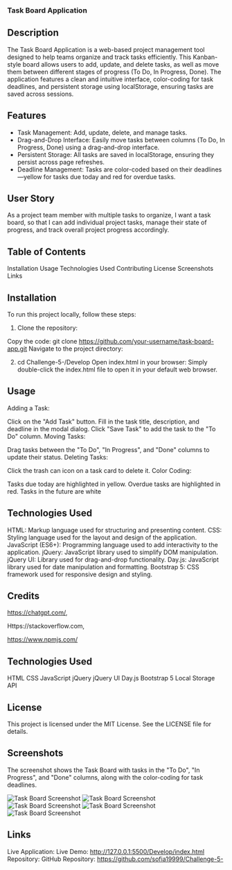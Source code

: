 ### Task Board Application


## Description

The Task Board Application is a web-based project management tool designed to help teams organize and track tasks efficiently. This Kanban-style board allows users to add, update, and delete tasks, as well as move them between different stages of progress (To Do, In Progress, Done). The application features a clean and intuitive interface, color-coding for task deadlines, and persistent storage using localStorage, ensuring tasks are saved across sessions. 

## Features

* Task Management: Add, update, delete, and manage tasks.
* Drag-and-Drop Interface: Easily move tasks between columns (To Do, In Progress, Done) using a drag-and-drop interface.
* Persistent Storage: All tasks are saved in localStorage, ensuring they persist across page refreshes.
* Deadline Management: Tasks are color-coded based on their deadlines—yellow for tasks due today and red for overdue tasks.


## User Story
As a project team member with multiple tasks to organize,
I want a task board,
so that I can add individual project tasks, manage their state of progress, and track overall project progress accordingly.


## Table of Contents

Installation
Usage
Technologies Used
Contributing
License
Screenshots
Links


## Installation
To run this project locally, follow these steps:

1. Clone the repository:

Copy the code: 
git clone https://github.com/your-username/task-board-app.git
Navigate to the project directory:


2. cd Challenge-5-/Develop
Open index.html in your browser:
Simply double-click the index.html file to open it in your default web browser.

## Usage
Adding a Task:

Click on the "Add Task" button.
Fill in the task title, description, and deadline in the modal dialog.
Click "Save Task" to add the task to the "To Do" column.
Moving Tasks:

Drag tasks between the "To Do", "In Progress", and "Done" columns to update their status.
Deleting Tasks:

Click the trash can icon on a task card to delete it.
Color Coding:

Tasks due today are highlighted in yellow.
Overdue tasks are highlighted in red.
Tasks in the future are white 

## Technologies Used
HTML: Markup language used for structuring and presenting content.
CSS: Styling language used for the layout and design of the application.
JavaScript (ES6+): Programming language used to add interactivity to the application.
jQuery: JavaScript library used to simplify DOM manipulation.
jQuery UI: Library used for drag-and-drop functionality.
Day.js: JavaScript library used for date manipulation and formatting.
Bootstrap 5: CSS framework used for responsive design and styling.


## Credits

https://chatgpt.com/,

Https://stackoverflow.com,

https://www.npmjs.com/




## Technologies Used
HTML
CSS
JavaScript
jQuery
jQuery UI
Day.js
Bootstrap 5
Local Storage API



## License
This project is licensed under the MIT License. See the LICENSE file for details.

## Screenshots

The screenshot shows the Task Board with tasks in the "To Do", "In Progress", and "Done" columns, along with the color-coding for task deadlines.

![Task Board Screenshot](../pictures%20/Screenshot%202024-08-22%20at%201.17.35 AM.png)
![Task Board Screenshot](../pictures%20/Screenshot%202024-08-22%20at%201.17.50 AM.png)
![Task Board Screenshot](../pictures%20/Screenshot%202024-08-22%20at%201.18.06 AM.png)
![Task Board Screenshot](../pictures%20/Screenshot%202024-08-22%20at%201.18.21 AM.png)
![Task Board Screenshot](../pictures%20/Screenshot%202024-08-22%20at%201.18.38 AM.png)


## Links
Live Application: Live Demo: http://127.0.0.1:5500/Develop/index.html
Repository: GitHub Repository: https://github.com/sofia19999/Challenge-5-
